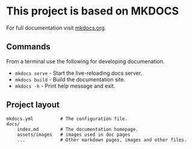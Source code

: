 # This project is based on MKDOCS

For full documentation visit [mkdocs.org](https://www.mkdocs.org).

## Commands

From a terminal use the following for developing documenation.

* `mkdocs serve` - Start the live-reloading docs server.
* `mkdocs build` - Build the documentation site.
* `mkdocs -h` - Print help message and exit.

## Project layout

    mkdocs.yml          # The configuration file.
    docs/
        index.md        # The documentation homepage.
        assets/images   # images used in doc pages
        ...             # Other markdown pages, images and other files.
